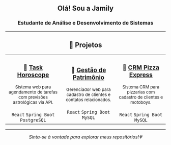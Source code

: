<div align="center">

<h2>Olá! Sou a <strong>Jamily</strong></h2>
<h3>Estudante de Análise e Desenvolvimento de Sistemas</h3>

</div>

---

<div align="center">

<h2>🌟 Projetos</h2>

</div>

<table align="center">
  <tr>
    <td align="center" width="300">
      <h3>🔮 <a href="https://github.com/JamilyB/system-task-horoscope.git">Task Horoscope</a></h3>
      <sub>
        Sistema web para agendamento de tarefas com previsões astrológicas via API.
      </sub><br><br>
      <code>React</code> <code>Spring Boot</code> <code>PostgreSQL</code>
    </td>
    <td align="center" width="300">
      <h3>📒 <a href="https://github.com/JamilyB/agenda-contatos-clientes.git">Gestão de Patrimônio</a></h3>
      <sub>
        Gerenciador web para cadastro de clientes e contatos relacionados.
      </sub><br><br>
      <code>React</code> <code>Spring Boot</code> <code>MySQL</code>
    </td>
    <td align="center" width="300">
      <h3>🍕 <a href="#">CRM Pizza Express</a></h3>
      <sub>
        Sistema CRM para pizzarias com cadastro de clientes e motoboys.
      </sub><br><br>
      <code>React</code> <code>Spring Boot</code> <code>MySQL</code>
    </td>
  </tr>
</table>

---

<div align="center">

_Sinta-se à vontade para explorar meus repositórios!💗_

</div>
